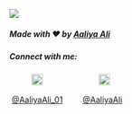 
![](https://github.com/Aaliya-Ali/hello-world/blob/master/GIF-200715_135429.gif)
<!--
**Aaliya-Ali/Aaliya-Ali** is a ✨ _special_ ✨ repository because its `README.md` (this file) appears on your GitHub profile.

Here are some ideas to get you started:

- 🔭 I’m currently working on ...
- 🌱 I’m currently learning ...
- 👯 I’m looking to collaborate on ...
- 🤔 I’m looking for help with ...
- 💬 Ask me about ...
- 📫 How to reach me: ...
- 😄 Pronouns: ...
- ⚡ Fun fact: ...
-->
##### Made with ❤️ by [Aaliya Ali](https://github.com/Aaliya-Ali)

##### Connect with me: 

&nbsp;&nbsp;&nbsp; &nbsp;&nbsp;&nbsp;&nbsp;&nbsp;
<a href="https://twitter.com/AaliyaAli_01"><img src="https://img.icons8.com/android/24/000000/twitter.png" height="20px" width="20px"/></a>
&nbsp;&nbsp;&nbsp; &nbsp;&nbsp;&nbsp; &nbsp;&nbsp;&nbsp; &nbsp;&nbsp;&nbsp; &nbsp;&nbsp;&nbsp; &nbsp;&nbsp;&nbsp;
<a href="https://www.linkedin.com/in/aaliyaali/"><img src="https://img.icons8.com/android/24/000000/linkedin.png" height="20px" width="20px"/></a>

&nbsp;[@AaliyaAli_01](https://twitter.com/AaliyaAli_01) &nbsp;&nbsp;&nbsp;&nbsp;&nbsp;
&nbsp;&nbsp;[@AaliyaAli](https://www.linkedin.com/in/aaliyaali/)
